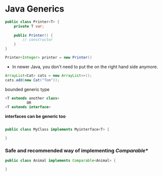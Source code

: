 # Java Generics


```java
public class Printer<T> {
    private T var;
    
    public Printer() {
        // constructor
    }
}

Printer<Integer> printer = new Printer()
```

- In newer Java, you don't need to put the <Type> on the right hand side anymore.

```java
ArrayList<Cat> cats = new ArrayList<>();
cats.add(new Cat("Tom"));
```

bounded generic type
```java
<T extends another class>
          OR 
<T extends interface>
```

**interfaces can be generic too**

```java

public class MyClass implements Myinterface<T> {

}
```

### Safe and recommended way of implementing *Comparable**
```java
public class Animal implements Comparable<Animal> {

}
```